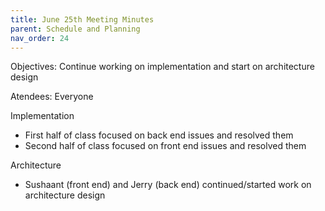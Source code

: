 ```yaml
---
title: June 25th Meeting Minutes
parent: Schedule and Planning
nav_order: 24
---
```


Objectives: Continue working on implementation and start on architecture design

Atendees: Everyone

Implementation
- First half of class focused on back end issues and resolved them
- Second half of class focused on front end issues and resolved them

Architecture
- Sushaant (front end) and Jerry (back end) continued/started work on architecture design
